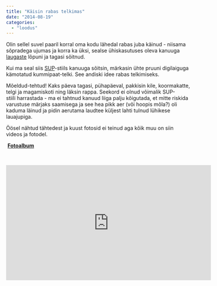 ```yaml
---
title: "Käisin rabas telkimas"
date: "2014-08-19"
categories: 
  - "loodus"
---
```


Olin sellel suvel paaril korral oma kodu lähedal rabas juba käinud - niisama sõpradega ujumas ja korra ka üksi, sealse ühiskasutuses oleva kanuuga [laugaste](https://www.google.com/maps?f=q&source=s_q&hl=en&geocode=&q=Keava+raba+laugas&aq=&sll=58.941529,24.981365&sspn=0.002568,0.007923&vpsrc=0&t=h&ie=UTF8&hq=&hnear=Keava+raba+laugas&z=16&iwloc=A) lõpuni ja tagasi sõitnud.

Kui ma seal siis [SUP](http://en.wikipedia.org/wiki/Standup_paddleboarding)\-stiils kanuuga sõitsin, märkasin ühte pruuni digilaiguga kämotatud kummipaat-telki. See andiski idee rabas telkimiseks.

Mõeldud-tehtud! Kaks päeva tagasi, pühapäeval, pakkisin kile, koormakatte, telgi ja magamiskoti ning läksin rappa. Seekord ei olnud võimalik SUP-stiili harrastada - ma ei tahtnud kanuud liiga palju kõigutada, et mitte riskida varustuse märjaks saamisega ja see hea pikk aer (või hoopis mõla?) oli kaduma läinud ja pidin aerutama laudtee küljest lahti tulnud lühikese lauajupiga.

Öösel nähtud tähtedest ja kuust fotosid ei teinud aga kõik muu on siin videos ja fotodel.

 **[Fotoalbum](https://picasaweb.google.com/105755497054125787170/RabasTelkimasBlogisse?noredirect=1)**

 


<iframe width="560" height="315" src="https://www.youtube.com/embed/Iwduqx8mWZ0" frameborder="0" allow="accelerometer; autoplay; clipboard-write; encrypted-media; gyroscope; picture-in-picture" allowfullscreen></iframe>
